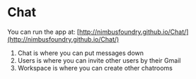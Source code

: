 Chat
====

You can run the app at: [http://nimbusfoundry.github.io/Chat/](http://nimbusfoundry.github.io/Chat/)

1. Chat is where you can put messages down
2. Users is where you can invite other users by their Gmail
3. Workspace is where you can create other chatrooms


